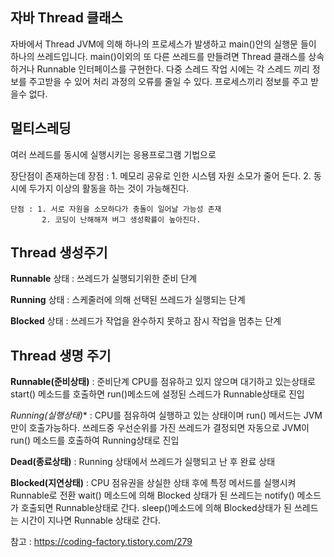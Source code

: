## 자바 Thread 클래스

자바에서 Thread JVM에 의해 하나의 프로세스가 발생하고 main()안의 실행문 들이 하나의 쓰레드입니다.
main()이외의 또 다른 쓰레드를 만들려면 Thread 클래스를 상속하거나 Runnable 인터페이스를 구현한다.
다중 스레드 작업 시에는 각 스레드 끼리 정보를 주고받을 수 있어 처리 과정의 오류를 줄일 수 있다.
프로세스끼리 정보를 주고 받을수 없다.

## 멀티스레딩

여러 쓰레드를 동시에 실행시키는 응용프로그램 기법으로

장단점이 존재하는데 
    장점 : 1. 메모리 공유로 인한 시스템 자원 소모가 줄어 든다.
           2. 동시에 두가지 이상의 활동을 하는 것이 가능해진다.
           
    단점 : 1. 서로 자원을 소모하다가 충돌이 일어날 가능성 존재
           2. 코딩이 난해해져 버그 생성확률이 높아진다.
           
## Thread 생성주기

**Runnable** 상태 : 쓰레드가 실행되기위한 준비 단계

**Running** 상태 : 스케줄러에 의해 선택된 쓰레드가 실행되는 단계

**Blocked** 상태 : 쓰레드가 작업을 완수하지 못하고 잠시 작업을 멈추는 단계

## Thread 생명 주기


**Runnable(준비상태)** : 준비단계 CPU를 점유하고 있지 않으며 대기하고 있는상태로 start() 메소드를 호출하면 run()메소드에 설정된 스레드가 Runnable상태로 진입

**Running*(실행상태)** :  CPU를 점유하여 실행하고 있는 상태이며 run() 메서드는 JVM만이 호출가능하다. 쓰레드중 우선순위를 가진 쓰레드가 결정되면 자동으로 JVM이 run()
메소드를 호출하여 Running상태로 진입

**Dead(종료상태)** : Running 상태에서 쓰레드가 실행되고 난 후 완료 상태

**Blocked(지연상태)** : CPU 점유권을 상실한 상태 후에 특정 메서드를 실행시켜 Runnable로 전환 wait() 메소드에 의해 Blocked 상태가 된 쓰레드는 notify() 메소드가 
호출되면 Runnable상태로 간다. sleep()메소드에 의해 Blocked상태가 된 쓰레드는 시간이 지나면 Runnable 상태로 간다.


참고 : https://coding-factory.tistory.com/279

